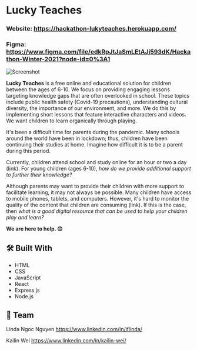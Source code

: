 # Lucky Teaches
### Website: https://hackathon-lukyteaches.herokuapp.com/
### Figma: https://www.figma.com/file/edkRpJtJaSmLEtAJj593dK/Hackathon-Winter-2021?node-id=0%3A1

![Screenshot](https://pasteboard.co/fetE4TGli9Qc.png)

**Lucky Teaches** is a free online and educational solution for children between the ages of 6-10. We focus on providing engaging lessons targeting knowledge gaps that are often overlooked in school. These topics include public health safety (Covid-19 precautions), understanding cultural diversity, the importance of our environment, and more. We do this by implementing short lessons that feature interactive characters and videos. We want children to learn organically through playing.

It's been a difficult time for parents during the pandemic. Many schools around the world have been in lockdown; thus, children have been continuing their studies at home. Imagine how difficult it is to be a parent during this period.
 
Currently, children attend school and study online for an hour or two a day (link). For young children (ages 6-10), *how do we provide additional support to further their knowledge?*
 
Although parents may want to provide their children with more support to facilitate learning, it may not always be possible. Many children have access to mobile phones, tablets, and computers. However, it's hard to monitor the quality of the content that children are consuming (link). If this is the case, then *what is a good digital resource that can be used to help your children play and learn?*
 
**We are here to help. 😊**

## 🛠 Built With
- HTML
- CSS
- JavaScript
- React
- Express.js
- Node.js

## 👋 Team
Linda Ngoc Nguyen
https://www.linkedin.com/in/iflinda/

Kailin Wei
https://www.linkedin.com/in/kailin-wei/
